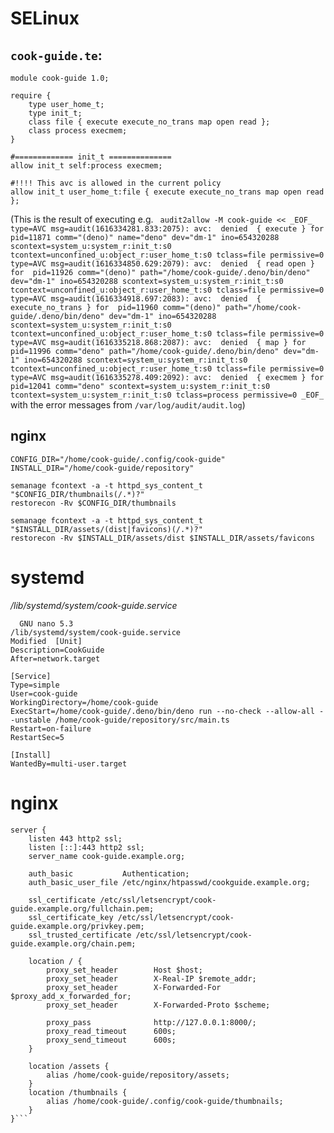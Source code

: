 # SELinux
## `cook-guide.te`:
```text
module cook-guide 1.0;

require {
    type user_home_t;
    type init_t;
    class file { execute execute_no_trans map open read };
    class process execmem;
}

#============= init_t ==============
allow init_t self:process execmem;

#!!!! This avc is allowed in the current policy
allow init_t user_home_t:file { execute execute_no_trans map open read };
```
(This is the result of executing e.g. ```
audit2allow -M cook-guide << _EOF_
type=AVC msg=audit(1616334281.833:2075): avc:  denied  { execute } for  pid=11871 comm="(deno)" name="deno" dev="dm-1" ino=654320288 scontext=system_u:system_r:init_t:s0 tcontext=unconfined_u:object_r:user_home_t:s0 tclass=file permissive=0
type=AVC msg=audit(1616334850.629:2079): avc:  denied  { read open } for  pid=11926 comm="(deno)" path="/home/cook-guide/.deno/bin/deno" dev="dm-1" ino=654320288 scontext=system_u:system_r:init_t:s0 tcontext=unconfined_u:object_r:user_home_t:s0 tclass=file permissive=0
type=AVC msg=audit(1616334918.697:2083): avc:  denied  { execute_no_trans } for  pid=11960 comm="(deno)" path="/home/cook-guide/.deno/bin/deno" dev="dm-1" ino=654320288 scontext=system_u:system_r:init_t:s0 tcontext=unconfined_u:object_r:user_home_t:s0 tclass=file permissive=0
type=AVC msg=audit(1616335218.868:2087): avc:  denied  { map } for  pid=11996 comm="deno" path="/home/cook-guide/.deno/bin/deno" dev="dm-1" ino=654320288 scontext=system_u:system_r:init_t:s0 tcontext=unconfined_u:object_r:user_home_t:s0 tclass=file permissive=0
type=AVC msg=audit(1616335278.409:2092): avc:  denied  { execmem } for  pid=12041 comm="deno" scontext=system_u:system_r:init_t:s0 tcontext=system_u:system_r:init_t:s0 tclass=process permissive=0
_EOF_``` with the error messages from `/var/log/audit/audit.log`)

## nginx
```text
CONFIG_DIR="/home/cook-guide/.config/cook-guide"
INSTALL_DIR="/home/cook-guide/repository"

semanage fcontext -a -t httpd_sys_content_t "$CONFIG_DIR/thumbnails(/.*)?"
restorecon -Rv $CONFIG_DIR/thumbnails

semanage fcontext -a -t httpd_sys_content_t "$INSTALL_DIR/assets/(dist|favicons)(/.*)?"
restorecon -Rv $INSTALL_DIR/assets/dist $INSTALL_DIR/assets/favicons
```

# systemd
*/lib/systemd/system/cook-guide.service*
```text
  GNU nano 5.3                                                                                                              /lib/systemd/system/cook-guide.service                                                                                                              Modified  [Unit]
Description=CookGuide
After=network.target

[Service]
Type=simple
User=cook-guide
WorkingDirectory=/home/cook-guide
ExecStart=/home/cook-guide/.deno/bin/deno run --no-check --allow-all --unstable /home/cook-guide/repository/src/main.ts
Restart=on-failure
RestartSec=5

[Install]
WantedBy=multi-user.target
```

# nginx
```
server {
    listen 443 http2 ssl;
    listen [::]:443 http2 ssl;
    server_name cook-guide.example.org;

    auth_basic           Authentication;
    auth_basic_user_file /etc/nginx/htpasswd/cookguide.example.org;

    ssl_certificate /etc/ssl/letsencrypt/cook-guide.example.org/fullchain.pem;
    ssl_certificate_key /etc/ssl/letsencrypt/cook-guide.example.org/privkey.pem;
    ssl_trusted_certificate /etc/ssl/letsencrypt/cook-guide.example.org/chain.pem;

    location / {
        proxy_set_header        Host $host;
        proxy_set_header        X-Real-IP $remote_addr;
        proxy_set_header        X-Forwarded-For $proxy_add_x_forwarded_for;
        proxy_set_header        X-Forwarded-Proto $scheme;

        proxy_pass              http://127.0.0.1:8000/;
        proxy_read_timeout      600s;
        proxy_send_timeout      600s;
    }

    location /assets {
        alias /home/cook-guide/repository/assets;
    }
    location /thumbnails {
        alias /home/cook-guide/.config/cook-guide/thumbnails;
    }
}```
